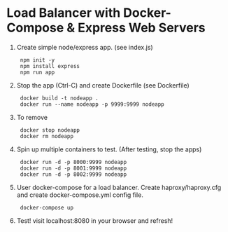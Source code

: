 # Load Balancer with Docker-Compose & Express Web Servers

1. Create simple node/express app. (see index.js)

        npm init -y
        npm install express
        npm run app

2. Stop the app (Ctrl-C) and create Dockerfile (see Dockerfile)

        docker build -t nodeapp .
        docker run --name nodeapp -p 9999:9999 nodeapp

3. To remove

        docker stop nodeapp
        docker rm nodeapp

4. Spin up multiple containers to test. (After testing, stop the apps)

        docker run -d -p 8000:9999 nodeapp 
        docker run -d -p 8001:9999 nodeapp
        docker run -d -p 8002:9999 nodeapp

5. User docker-compose for a load balancer. Create haproxy/haproxy.cfg and create docker-compose.yml config file.

        docker-compose up

6. Test! visit localhost:8080 in your browser and refresh!